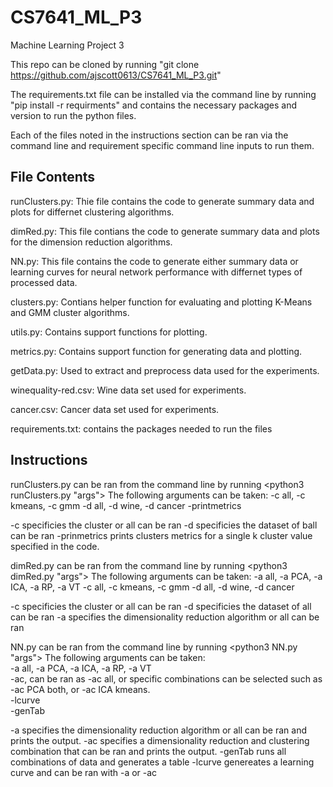 # CS7641_ML_P3
Machine Learning Project 3

This repo can be cloned by running "git clone https://github.com/ajscott0613/CS7641_ML_P3.git"

The requirements.txt file can be installed via the command line by running "pip install -r requirments" and contains the necessary packages and version to run the python files.

Each of the files noted in the instructions section can be ran via the command line and requirement specific command line inputs to run them.

## File Contents

runClusters.py: Thie file contains the code to generate summary data and plots for differnet clustering algorithms.

dimRed.py: This file contians the code to generate summary data and plots for the dimension reduction algorithms.

NN.py:  This file contains the code to generate either summary data or learning curves for neural network performance with differnet types of processed data.

clusters.py:  Contians helper function for evaluating and plotting K-Means and GMM cluster algorithms.

utils.py: Contains support functions for plotting.

metrics.py:  Contains support function for generating data and plotting.

getData.py: Used to extract and preprocess data used for the experiments.

winequality-red.csv: Wine data set used for experiments.

cancer.csv: Cancer data set used for experiments.

requirements.txt: contains the packages needed to run the files

## Instructions

runClusters.py can be ran from the command line by running <python3 runClusters.py "args">
The following arguments can be taken:
-c all, -c kmeans, -c gmm
-d all, -d wine, -d cancer
-printmetrics

-c specificies the cluster or all can be ran
-d specificies the dataset of ball can be ran
-prinmetrics prints clusters metrics for a single k cluster value specified in the code.


dimRed.py can be ran from the command line by running <python3 dimRed.py "args">
The following arguments can be taken:
-a all, -a PCA, -a ICA, -a RP, -a VT
-c all, -c kmeans, -c gmm
-d all, -d wine, -d cancer

-c specificies the cluster or all can be ran
-d specificies the dataset of all can be ran
-a specifies the dimensionality reduction algorithm or all can be ran


NN.py can be ran from the command line by running <python3 NN.py "args">
The following arguments can be taken:  
-a all, -a PCA, -a ICA, -a RP, -a VT  
-ac, can be ran as -ac all, or specific combinations can be selected such as -ac PCA both, or -ac ICA kmeans.   
-lcurve  
-genTab  

-a specifies the dimensionality reduction algorithm or all can be ran and prints the output.
-ac specifies a dimensionality reduction and clustering combination that can be ran and prints the output.
-genTab runs all combinations of data and generates a table
-lcurve genereates a learning curve and can be ran with -a or -ac
